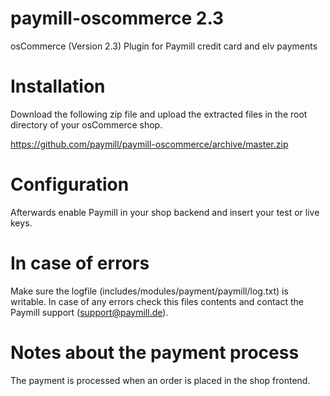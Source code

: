 paymill-oscommerce 2.3
====================

osCommerce (Version 2.3) Plugin for Paymill credit card and elv payments

# Installation

Download the following zip file and upload the extracted files in the root directory of your osCommerce shop.

https://github.com/paymill/paymill-oscommerce/archive/master.zip

# Configuration

Afterwards enable Paymill in your shop backend and insert your test or live keys.

# In case of errors

Make sure the logfile (includes/modules/payment/paymill/log.txt) is writable. In case of any errors check this files contents and contact the Paymill support (support@paymill.de).

# Notes about the payment process

The payment is processed when an order is placed in the shop frontend.